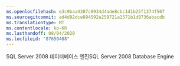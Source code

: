 ```yaml
---
ms.openlocfilehash: e3c9baa4307c0934d4ade8cbc1d1b25f1374f507
ms.sourcegitcommit: ad4d92dce894592a259721a1571b1d8736abacdb
ms.translationtype: MT
ms.contentlocale: ko-KR
ms.lasthandoff: 08/04/2020
ms.locfileid: "87650488"
---
```

<span data-ttu-id="47d4d-101">SQL Server 2008 데이터베이스 엔진</span><span class="sxs-lookup"><span data-stu-id="47d4d-101">SQL Server 2008 Database Engine</span></span>
